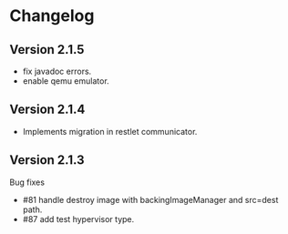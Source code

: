 # Changelog

## Version 2.1.5
  - fix javadoc errors.
  - enable qemu emulator.

## Version 2.1.4

 - Implements migration in restlet communicator.

## Version 2.1.3

Bug fixes

  - #81 handle destroy image with backingImageManager and src=dest path.
  - #87 add test hypervisor type.
